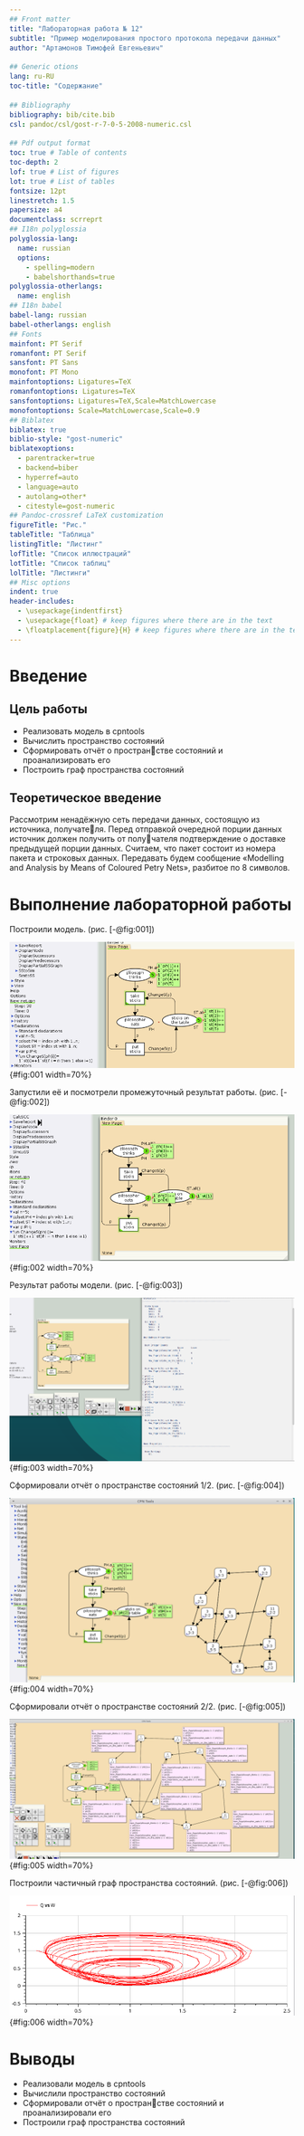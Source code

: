 ```yaml
---
## Front matter
title: "Лабораторная работа № 12"
subtitle: "Пример моделирования простого протокола передачи данных"
author: "Артамонов Тимофей Евгеньевич"

## Generic otions
lang: ru-RU
toc-title: "Содержание"

## Bibliography
bibliography: bib/cite.bib
csl: pandoc/csl/gost-r-7-0-5-2008-numeric.csl

## Pdf output format
toc: true # Table of contents
toc-depth: 2
lof: true # List of figures
lot: true # List of tables
fontsize: 12pt
linestretch: 1.5
papersize: a4
documentclass: scrreprt
## I18n polyglossia
polyglossia-lang:
  name: russian
  options:
	- spelling=modern
	- babelshorthands=true
polyglossia-otherlangs:
  name: english
## I18n babel
babel-lang: russian
babel-otherlangs: english
## Fonts
mainfont: PT Serif
romanfont: PT Serif
sansfont: PT Sans
monofont: PT Mono
mainfontoptions: Ligatures=TeX
romanfontoptions: Ligatures=TeX
sansfontoptions: Ligatures=TeX,Scale=MatchLowercase
monofontoptions: Scale=MatchLowercase,Scale=0.9
## Biblatex
biblatex: true
biblio-style: "gost-numeric"
biblatexoptions:
  - parentracker=true
  - backend=biber
  - hyperref=auto
  - language=auto
  - autolang=other*
  - citestyle=gost-numeric
## Pandoc-crossref LaTeX customization
figureTitle: "Рис."
tableTitle: "Таблица"
listingTitle: "Листинг"
lofTitle: "Список иллюстраций"
lotTitle: "Список таблиц"
lolTitle: "Листинги"
## Misc options
indent: true
header-includes:
  - \usepackage{indentfirst}
  - \usepackage{float} # keep figures where there are in the text
  - \floatplacement{figure}{H} # keep figures where there are in the text
---
```



# Введение

## Цель работы

- Реализовать модель в cpntools
- Вычислить пространство состояний
- Сформировать отчёт о пространстве состояний и проанализировать его
- Построить граф пространства состояний

## Теоретическое введение

Рассмотрим ненадёжную сеть передачи данных, состоящую из источника, получателя.
Перед отправкой очередной порции данных источник должен получить от получателя подтверждение о доставке предыдущей порции данных.
Считаем, что пакет состоит из номера пакета и строковых данных. Передавать будем сообщение «Modelling and Analysis by Means of Coloured Petry Nets», разбитое по 8 символов.

# Выполнение лабораторной работы

Построили модель. (рис. [-@fig:001])

![Модель в cpntools](image/1.PNG){#fig:001 width=70%}

Запустили её и посмотрели промежуточный результат работы. (рис. [-@fig:002])

![Первая часть сообщения уже доставлена, вторая в пути](image/2.PNG){#fig:002 width=70%}

Результат работы модели. (рис. [-@fig:003])

![Сообщение доставлено](image/3.PNG){#fig:003 width=70%}

Сформировали отчёт о пространстве состояний 1/2. (рис. [-@fig:004])

![Процесс достиг лимита в 5 минут, поэтому не сгенерировал всю информацию](image/4.PNG){#fig:004 width=70%}

Сформировали отчёт о пространстве состояний 2/2. (рис. [-@fig:005])

![Отчёт о пространстве состояний](image/5.PNG){#fig:005 width=70%}

Построили частичный граф пространства состояний. (рис. [-@fig:006])

![Граф пространства состояний, видно, что на 156 шаге была доставлена только первая часть сообщения](image/6.PNG){#fig:006 width=70%}

# Выводы

- Реализовали модель в cpntools
- Вычислили пространство состояний
- Сформировали отчёт о пространстве состояний и проанализировали его
- Построили граф пространства состояний
